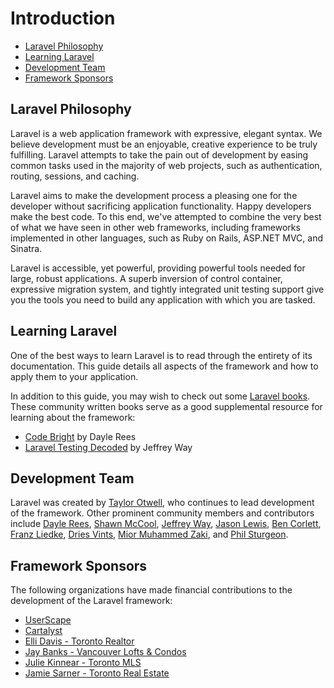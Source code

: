 # Introduction

- [Laravel Philosophy](#laravel-philosophy)
- [Learning Laravel](#learning-laravel)
- [Development Team](#development-team)
- [Framework Sponsors](#framework-sponsors)

<a name="laravel-philosophy"></a>
## Laravel Philosophy

Laravel is a web application framework with expressive, elegant syntax. We believe development must be an enjoyable, creative experience to be truly fulfilling. Laravel attempts to take the pain out of development by easing common tasks used in the majority of web projects, such as authentication, routing, sessions, and caching.

Laravel aims to make the development process a pleasing one for the developer without sacrificing application functionality. Happy developers make the best code. To this end, we've attempted to combine the very best of what we have seen in other web frameworks, including frameworks implemented in other languages, such as Ruby on Rails, ASP.NET MVC, and Sinatra.

Laravel is accessible, yet powerful, providing powerful tools needed for large, robust applications. A superb inversion of control container, expressive migration system, and tightly integrated unit testing support give you the tools you need to build any application with which you are tasked.

<a name="learning-laravel"></a>
## Learning Laravel

One of the best ways to learn Laravel is to read through the entirety of its documentation. This guide details all aspects of the framework and how to apply them to your application.

In addition to this guide, you may wish to check out some [Laravel books](http://wiki.laravel.io/Books). These community written books serve as a good supplemental resource for learning about the framework:

- [Code Bright](https://leanpub.com/codebright) by Dayle Rees
- [Laravel Testing Decoded](https://leanpub.com/laravel-testing-decoded) by Jeffrey Way

<a name="development-team"></a>
## Development Team

Laravel was created by [Taylor Otwell](https://github.com/taylorotwell), who continues to lead development of the framework. Other prominent community members and contributors include [Dayle Rees](https://github.com/daylerees), [Shawn McCool](https://github.com/ShawnMcCool), [Jeffrey Way](https://github.com/JeffreyWay), [Jason Lewis](https://github.com/jasonlewis), [Ben Corlett](https://github.com/bencorlett), [Franz Liedke](https://github.com/franzliedke), [Dries Vints](https://github.com/driesvints), [Mior Muhammed Zaki](https://github.com/crynobone), and [Phil Sturgeon](https://github.com/philsturgeon).

<a name="framework-sponsors"></a>
## Framework Sponsors

The following organizations have made financial contributions to the development of the Laravel framework:

- [UserScape](http://userscape.com)
- [Cartalyst](http://cartalyst.com)
- [Elli Davis - Toronto Realtor](http://ellidavis.com)
- [Jay Banks - Vancouver Lofts & Condos](http://jaybanks.ca/vancouver-lofts-condos)
- [Julie Kinnear - Toronto MLS](http://juliekinnear.com/toronto-mls-listings)
- [Jamie Sarner - Toronto Real Estate](http://jamiesarner.com)
